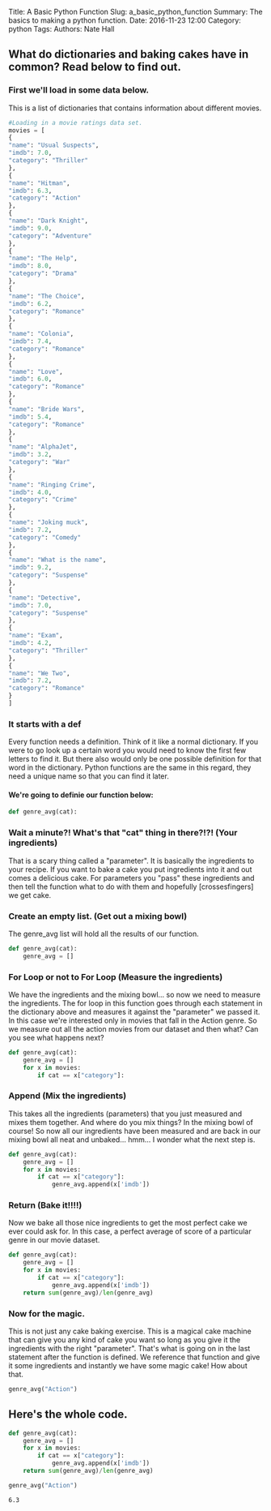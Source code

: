 Title: A Basic Python Function
Slug: a_basic_python_function
Summary: The basics to making a python function.
Date: 2016-11-23 12:00
Category: python
Tags:
Authors: Nate Hall

## What do dictionaries and baking cakes have in common? Read below to find out.

### First we'll load in some data below.
This is a list of dictionaries that contains information about different movies.


```python
#Loading in a movie ratings data set.
movies = [
{
"name": "Usual Suspects",
"imdb": 7.0,
"category": "Thriller"
},
{
"name": "Hitman",
"imdb": 6.3,
"category": "Action"
},
{
"name": "Dark Knight",
"imdb": 9.0,
"category": "Adventure"
},
{
"name": "The Help",
"imdb": 8.0,
"category": "Drama"
},
{
"name": "The Choice",
"imdb": 6.2,
"category": "Romance"
},
{
"name": "Colonia",
"imdb": 7.4,
"category": "Romance"
},
{
"name": "Love",
"imdb": 6.0,
"category": "Romance"
},
{
"name": "Bride Wars",
"imdb": 5.4,
"category": "Romance"
},
{
"name": "AlphaJet",
"imdb": 3.2,
"category": "War"
},
{
"name": "Ringing Crime",
"imdb": 4.0,
"category": "Crime"
},
{
"name": "Joking muck",
"imdb": 7.2,
"category": "Comedy"
},
{
"name": "What is the name",
"imdb": 9.2,
"category": "Suspense"
},
{
"name": "Detective",
"imdb": 7.0,
"category": "Suspense"
},
{
"name": "Exam",
"imdb": 4.2,
"category": "Thriller"
},
{
"name": "We Two",
"imdb": 7.2,
"category": "Romance"
}
]
```

### It starts with a def
 Every function needs a definition. Think of it like a normal dictionary. If you were to go look up a certain word you would need to know the first few letters to find it. But there also would only be one possible definition for that word in the dictionary. Python functions are the same in this regard, they need a unique name so that you can find it later.
#### We're going to definie our function below:
```python
def genre_avg(cat):
```
### Wait a minute?! What's that "cat" thing in there?!?! (Your ingredients)
That is a scary thing called a "parameter". It is basically the ingredients to your recipe. If you want to bake a cake you put ingredients into it and out comes a delicious cake. For parameters you "pass" these ingredients and then tell the function what to do with them and hopefully [crossesfingers] we get cake.
### Create an empty list. (Get out a mixing bowl)
The genre_avg list will hold all the results of our function.
```python
def genre_avg(cat):
    genre_avg = []
```
### For Loop or not to For Loop (Measure the ingredients)
We have the ingredients and the mixing bowl... so now we need to measure the ingredients. The for loop in this function goes through each statement in the dictionary above and measures it against the "parameter" we passed it. In this case we're interested only in movies that fall in the Action genre. So we measure out all the action movies from our dataset and then what? Can you see what happens next?
```python
def genre_avg(cat):
    genre_avg = []
    for x in movies:
        if cat == x["category"]:
```
### Append (Mix the ingredients)
This takes all the ingredients (parameters) that you just measured and mixes them together. And where do you mix things? In the mixing bowl of course! So now all our ingredients have been measured and are back in our mixing bowl all neat and unbaked... hmm... I wonder what the next step is.
```python
def genre_avg(cat):
    genre_avg = []
    for x in movies:
        if cat == x["category"]:
            genre_avg.append(x['imdb'])
```
### Return (Bake it!!!!)
Now we bake all those nice ingredients to get the most perfect cake we ever could ask for. In this case, a perfect average of score of a particular genre in our movie dataset.
```python
def genre_avg(cat):
    genre_avg = []
    for x in movies:
        if cat == x["category"]:
            genre_avg.append(x['imdb'])
    return sum(genre_avg)/len(genre_avg)
```
### Now for the magic.
This is not just any cake baking exercise. This is a magical cake machine that can give you any kind of cake you want so long as you give it the ingredients with the right "parameter". That's what is going on in the last statement after the function is defined. We reference that function and give it some ingredients and instantly we have some magic cake! How about that.
```python
genre_avg("Action")
```

## Here's the whole code.


```python
def genre_avg(cat):
    genre_avg = []
    for x in movies:
        if cat == x["category"]:
            genre_avg.append(x['imdb'])
    return sum(genre_avg)/len(genre_avg)
```


```python
genre_avg("Action")
```




    6.3
